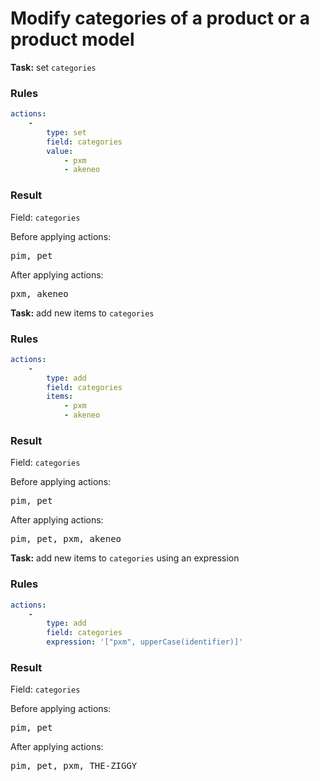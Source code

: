[comment]: <> (This file is auto-generated based on example-provider.)
# Modify categories of a product or a product model

**Task:** set `categories`

### Rules

```yaml
actions:
    -
        type: set
        field: categories
        value:
            - pxm
            - akeneo
```

### Result

Field: `categories`

Before applying actions: <pre>pim, pet</pre>

After applying actions: <pre>pxm, akeneo</pre>
**Task:** add new items to `categories`

### Rules

```yaml
actions:
    -
        type: add
        field: categories
        items:
            - pxm
            - akeneo
```

### Result

Field: `categories`

Before applying actions: <pre>pim, pet</pre>

After applying actions: <pre>pim, pet, pxm, akeneo</pre>
**Task:** add new items to `categories` using an expression

### Rules

```yaml
actions:
    -
        type: add
        field: categories
        expression: '["pxm", upperCase(identifier)]'
```

### Result

Field: `categories`

Before applying actions: <pre>pim, pet</pre>

After applying actions: <pre>pim, pet, pxm, THE-ZIGGY</pre>
